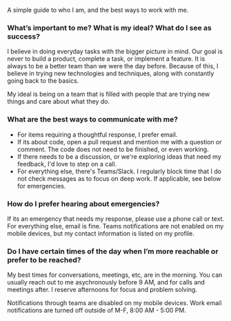A simple guide to who I am, and the best ways to work with me.

### What’s important to me? What is my ideal? What do I see as success?

I believe in doing everyday tasks with the bigger picture in mind. Our goal is never to build a product, complete a task, or implement a feature. It is always to be a better team than we were the day before. Because of this, I believe in trying new technologies and techniques, along with constantly going back to the basics.

My ideal is being on a team that is filled with people that are trying new things and care about what they do.

### What are the best ways to communicate with me?

* For items requiring a thoughtful response, I prefer email. 
* If its about code, open a pull request and mention me with a question or comment. The code does not need to be finished, or even working.  
* If there needs to be a discussion, or we're exploring ideas that need my feedback, I'd love to step on a call. 
* For everything else, there's Teams/Slack. I regularly block time that I do not check messages as to focus on deep work. If applicable, see below for emergencies.

### How do I prefer hearing about emergencies?

If its an emergency that needs my response, please use a phone call or text. For everything else, email is fine. Teams notifications are not enabled on my mobile devices, but my contact information is listed on my profile.

### Do I have certain times of the day when I’m more reachable or prefer to be reached?

My best times for conversations, meetings, etc, are in the morning. You can usually reach out to me asychronously before 9 AM, and for calls and meetings after. I reserve afternoons for focus and problem solving. 

Notifications through teams are disabled on my mobile devices. Work email notifications are turned off outside of M-F, 8:00 AM - 5:00 PM.
